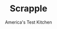 ---
layout: ../../layouts/MarkdownPostLayout.astro
title: Scrapple
author: America's Test Kitchen
pubDate: 2023-03-15
description: "To simplify our recipe for scrapple, we use bulk breakfast sausage, sauteed with onions, butter, sage, and fennel, as the base."
image_url: https://res.cloudinary.com/hksqkdlah/image/upload/ar_1:1,c_fill,dpr_2.0,f_auto,fl_lossy.progressive.strip_profile,g_faces:auto,q_auto:low,w_344/10379_sfs-scrapple-2
tags: ["Main Courses","Looking for a Recipe"]
calories: 2473
protein: 13
carbohydrates: 22
fats: 
fiber: 1
ingredients: ["3 tablespoons, unsalted butter","1 , small onion, chopped fine","1 pound, bulk breakfast sausage","1 teaspoon, ground sage","1/2 teaspoon ground, fennel","3 cups, water","1 cup, yellow cornmeal","1 1/4 teaspoons, salt","1 teaspoon, pepper","2 tablespoons, vegetable oil"]
serves: 6
time: "50 minutes, plus 3½ hours chilling"
instructions: ["Grease 8½ by 4½-inch loaf pan. Melt 1 tablespoon butter in Dutch oven over medium-high heat. Add onion and cook until lightly browned, about 5 minutes. Add sausage, sage, and fennel and cook, breaking sausage into small pieces with spoon, until no longer pink, about 5 minutes.","Add water. Whisk in cornmeal, salt, and pepper. Bring to boil, reduce heat to medium-low, and simmer, stirring constantly, until thickened and mixture pulls away from sides of pot, about 3 minutes. Off heat, stir in remaining 2 tablespoons butter. Scrape mixture into prepared pan. Smooth top and tap firmly on counter. Let cool completely, then cover with plastic wrap and refrigerate until firm, at least 3 hours.","To serve, turn out scrapple onto cutting board and slice into 12 equal pieces. Heat oil in 12-inch nonstick skillet over medium-high heat until just smoking. Add 6 scrapple slices and cook until well browned, about 3 minutes per side. Repeat with remaining scrapple. Serve."]
nutrition: ["296 mg Potassium","132 mg Phosphorus","18 mg Calcium","2 mg Iron","22 mg Magnesium","568 mg Sodium","1 mg Zinc","29 g Fat","5 mg Niacin (B3)","12 g Monounsaturated","4 g Polyunsaturated","1 µg Vitamin D","68 mg Cholesterol","9 g Saturated","1 g Fiber","47 µg Folic acid","12 µg Folate (food)","1 g Sugars","3 µg Vitamin K","175 g Water","22 g Carbs","92 µg Folate equivalent (total)","13 g Protein","1 mg Vitamin E","72 µg Vitamin A","412 kcal Energy","2473 calories"]
notes: "Serve for breakfast with maple syrup or ketchup. To loosen the scrapple before turning it out, run a knife around its edge and briefly set the loaf pan in hot water."
---